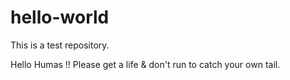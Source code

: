 # hello-world
This is a test repository.


Hello Humas !!
Please get a life & don't run to catch your own tail.
